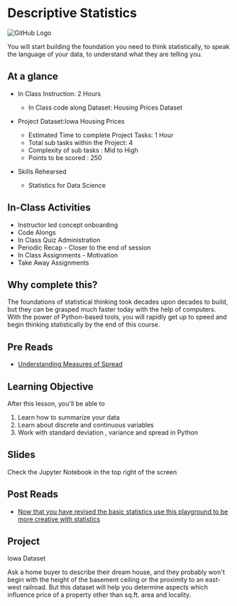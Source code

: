 # Descriptive Statistics
![GitHub Logo](https://s3.ap-south-1.amazonaws.com/greyatom-social/GreyAtom-logo.png)

You will start building the foundation you need to think statistically, to speak the language of your data, to understand what they are telling you.

## At a glance
* In Class Instruction: 2 Hours
  * In Class code along Dataset: Housing Prices Dataset

* Project Dataset:Iowa Housing Prices
  * Estimated Time to complete Project Tasks: 1 Hour
  * Total sub tasks within the Project: 4
  * Complexity of sub tasks : Mid to High
  * Points to be scored : 250


* Skills Rehearsed
  * Statistics for Data Science

## In-Class Activities
* Instructor led concept onboarding
* Code Alongs
* In Class Quiz Administration
* Periodic Recap - Closer to the end of session
* In Class Assignments - Motivation
* Take Away Assignments

## Why complete this?
The foundations of statistical thinking took decades upon decades to build, but they can be grasped much faster today with the help of computers. With the power of Python-based tools, you will rapidly get up to speed and begin thinking statistically by the end of this course.

## Pre Reads
* [Understanding Measures of Spread](http://www.abs.gov.au/websitedbs/a3121120.nsf/home/statistical+language+-+measures+of+spread)


## Learning Objective
After this lesson, you'll be able to
1. Learn how to summarize your data
2. Learn about discrete and continuous variables
3. Work with standard deviation , variance and spread in Python

## Slides
Check the Jupyter Notebook in the top right of the screen


## Post Reads
* [Now that you have revised the basic statistics use this playground to be more creative with statistics](https://students.brown.edu/seeing-theory/)

## Project
Iowa Dataset

Ask a home buyer to describe their dream house, and they probably won't begin with the height of the basement ceiling or the proximity to an east-west railroad. But this dataset will help you determine aspects which influence price of a property other than sq.ft. area and locality.
